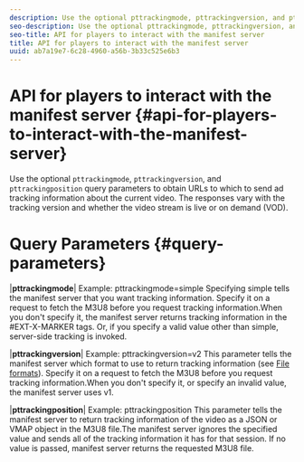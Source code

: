 ```yaml
---
description: Use the optional pttrackingmode, pttrackingversion, and pttrackingposition query parameters to obtain URLs to which to send ad tracking information about the current video. The responses vary with the tracking version and whether the video stream is live or on demand (VOD).
seo-description: Use the optional pttrackingmode, pttrackingversion, and pttrackingposition query parameters to obtain URLs to which to send ad tracking information about the current video. The responses vary with the tracking version and whether the video stream is live or on demand (VOD).
seo-title: API for players to interact with the manifest server
title: API for players to interact with the manifest server
uuid: ab7a19e7-6c28-4960-a56b-3b33c525e6b3
---
```


# API for players to interact with the manifest server {#api-for-players-to-interact-with-the-manifest-server}

Use the optional `pttrackingmode`, `pttrackingversion`, and `pttrackingposition` query parameters to obtain URLs to which to send ad tracking information about the current video. The responses vary with the tracking version and whether the video stream is live or on demand (VOD).

# Query Parameters {#query-parameters}

|**pttrackingmode**|
Example: pttrackingmode=simple
Specifying simple tells the manifest server that you want tracking information.
Specify it on a request to fetch the M3U8 before you request tracking information.When you don't specify it, the manifest server returns tracking information in the #EXT-X-MARKER tags.
Or, if you specify a valid value other than simple, server-side tracking is invoked.

|**pttrackingversion**|
Example: pttrackingversion=v2
This parameter tells the manifest server which format to use to return tracking information (see [File formats](../../msapi-topics/ms-list-file-formats/ms-api-file-formats.md)).
Specify it on a request to fetch the M3U8 before you request tracking information.When you don't specify it, or specify an invalid value, the manifest server uses v1.

|**pttrackingposition**| 
Example: pttrackingposition
This parameter tells the manifest server to return tracking information of the video as a JSON or VMAP object in the M3U8 file.The manifest server ignores the specified value and sends all of the tracking information it has for that session. If no value is passed, manifest server returns the requested M3U8 file.